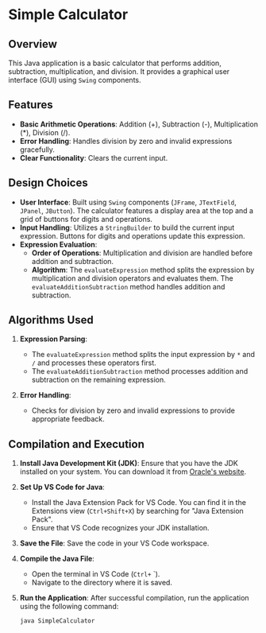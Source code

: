 # Simple Calculator

## Overview

This Java application is a basic calculator that performs addition, subtraction, multiplication, and division. It provides a graphical user interface (GUI) using `Swing` components.

## Features

- **Basic Arithmetic Operations**: Addition (+), Subtraction (-), Multiplication (*), Division (/).
- **Error Handling**: Handles division by zero and invalid expressions gracefully.
- **Clear Functionality**: Clears the current input.

## Design Choices

- **User Interface**: Built using `Swing` components (`JFrame`, `JTextField`, `JPanel`, `JButton`). The calculator features a display area at the top and a grid of buttons for digits and operations.
- **Input Handling**: Utilizes a `StringBuilder` to build the current input expression. Buttons for digits and operations update this expression.
- **Expression Evaluation**: 
  - **Order of Operations**: Multiplication and division are handled before addition and subtraction.
  - **Algorithm**: The `evaluateExpression` method splits the expression by multiplication and division operators and evaluates them. The `evaluateAdditionSubtraction` method handles addition and subtraction.

## Algorithms Used

1. **Expression Parsing**:
   - The `evaluateExpression` method splits the input expression by `*` and `/` and processes these operators first.
   - The `evaluateAdditionSubtraction` method processes addition and subtraction on the remaining expression.

2. **Error Handling**:
   - Checks for division by zero and invalid expressions to provide appropriate feedback.

## Compilation and Execution

1. **Install Java Development Kit (JDK)**:
   Ensure that you have the JDK installed on your system. You can download it from [Oracle's website](https://www.oracle.com/java/technologies/javase-downloads.html).

2. **Set Up VS Code for Java**:
   - Install the Java Extension Pack for VS Code. You can find it in the Extensions view (`Ctrl+Shift+X`) by searching for "Java Extension Pack".
   - Ensure that VS Code recognizes your JDK installation.

3. **Save the File**:
   Save the code in your VS Code workspace.

4. **Compile the Java File**:
   - Open the terminal in VS Code (`Ctrl+` `).
   - Navigate to the directory where it is saved.

5. **Run the Application**:
   After successful compilation, run the application using the following command:
   ```sh
   java SimpleCalculator

